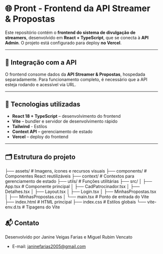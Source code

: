 # 🌐 Pront - Frontend da API Streamer & Propostas

Este repositório contém o **frontend do sistema de divulgação de streamers**, desenvolvido em **React + TypeScript**, que se conecta à **API Admin**. O projeto está configurado para deploy **no Vercel**.

---

## 🔗 Integração com a API

O frontend consome dados da **API Streamer & Propostas**, hospedada separadamente. Para funcionamento completo, é necessário que a API esteja rodando e acessível via URL.

---

## 🧰 Tecnologias utilizadas

- **React 18 + TypeScript** – desenvolvimento do frontend  
- **Vite** – bundler e servidor de desenvolvimento rápido  
- **Tailwind** - Estilos
- **Context API** – gerenciamento de estado  
- **Vercel** – deploy do frontend  

---

## 🗂 Estrutura do projeto
├── assets/ # Imagens, ícones e recursos visuais
├── components/ # Componentes React reutilizáveis
├── context/ # Contextos para gerenciamento de estado
├── utils/ # Funções utilitárias
├── src/
│ ├── App.tsx # Componente principal
│ ├── CadPatrocinador.tsx
│ ├── Detalhes.tsx
│ ├── Layout.tsx
│ ├── Login.tsx
│ ├── MinhasPropostas.tsx
│ ├── MinhasPropostas.css
│ └── main.tsx # Ponto de entrada do Vite
├── index.html # HTML principal
├── index.css # Estilos globais
└── vite-env.d.ts # Tipagens do Vite

## 📬 Contato
Desenvolvido por Janine Veigas Farias e Miguel Rubim Vencato
- E-mail: janinefarias2005@gmail.com
